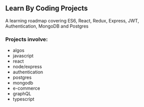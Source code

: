 ## Learn By Coding Projects

A learning roadmap covering ES6, React, Redux, Express, JWT, Authentication, MongoDB and Postgres

### Projects involve: 

* algos
* javascript
* react
* node/express
* authentication
* postgres
* mongodb
* e-commerce
* graphQL
* typescript